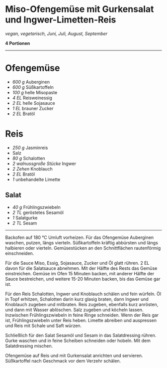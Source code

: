 # Miso-Ofengemüse mit Gurkensalat und Ingwer-Limetten-Reis

*vegan, vegetarisch, Juni, Juli, August, September*

**4 Portionen**

---

# Ofengemüse

- *600 g* Auberginen
- *600 g* Süßkartoffeln
- *100 g* helle Misopaste
- *4 EL* Reisweinessig
- *2 EL* helle Sojasauce
- *1 EL* brauner Zucker
- *2 EL* Bratöl

# Reis

- *250 g* Jasminreis
- Salz
- *80 g* Schalotten
- *2 walnussgroße Stücke* Ingwer
- *2 Zehen* Knoblauch
- *2 EL* Bratöl
- *1* unbehandelte Limette

## Salat

- *40 g* Frühlingszwiebeln
- *2 TL* geröstetes Sesamöl
- *1* Salatgurke
- *2 TL* Sesam

---

Backofen auf 180 °C Umluft vorheizen. Für das Ofengemüse Auberginen waschen, putzen, längs vierteln. Süßkartoffeln kräftig abbürsten und längs halbieren oder vierteln. Gemüsestücken an den Schnittflächen rautenförmig einschneiden. 

Für die Sauce Miso, Essig, Sojasauce, Zucker und Öl glatt rühren. 2 EL davon für die Salatsauce abnehmen. Mit der Hälfte des Rests das Gemüse einstreichen. Gemüse im Ofen 15 Minuten backen, mit anderer Hälfte der Sauce bestreichen, und weitere 15-20 Minuten backen, bis das Gemüse gar ist.

Für den Reis Schalotten, Ingwer und Knoblauch schälen und fein würfeln. Öl in Topf erhitzen, Schalotten darin kurz glasig braten, dann Ingwer und Knoblauch zugeben und mitbraten. Reis zugeben, ebenfalls kurz anrösten, und dann mit Wasser ablöschen. Salz zugeben und köcheln lassen. Inzwischen Frühlingszwiebeln in feine Ringe schneiden. Wenn der Reis gar ist, Frühlingszwiebeln unter Reis heben. Limette abreiben und auspressen und Reis mit Schale und Saft würzen.

Schließlich für den Salat Sesamöl und Sesam in das Salatdressing rühren. Gurke waschen und in feine Scheiben schneiden oder hobeln. Mit dem Salatdressing mischen.

Ofengemüse auf Reis und mit Gurkensalat anrichten und servieren. Süßkartoffel nach Geschmack vor dem Verzehr schälen.

